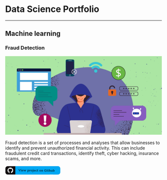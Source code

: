 # Data Science Portfolio
---

## Machine learning

### Fraud Detection

<center><img src="assets/images/Fraud_Detection.jpg"/></center>

Fraud detection is a set of processes and analyses that allow businesses to identify and prevent unauthorized financial activity. This can include fraudulent credit card transactions, identify theft, cyber hacking, insurance scams, and more.

[![View on GitHub](assets/images/view-project.png)](https://github.com/swarnalisen/fraud-detection)